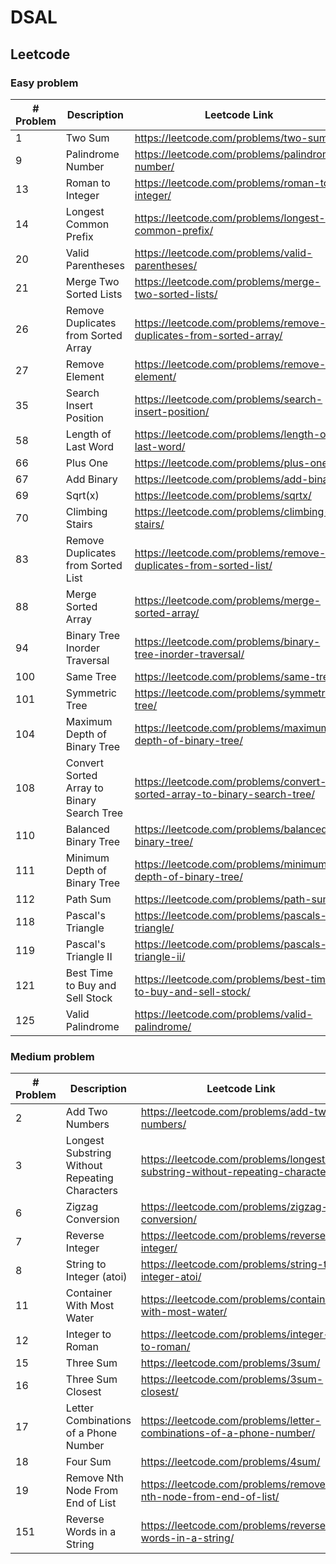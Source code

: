 # DSAL
## Leetcode
### Easy problem
| # Problem | Description                                | Leetcode Link                                                             |
|-----------|--------------------------------------------|---------------------------------------------------------------------------|
| 1         | Two Sum                                    | https://leetcode.com/problems/two-sum/                                    |
| 9         | Palindrome Number                          | https://leetcode.com/problems/palindrome-number/                          |
| 13        | Roman to Integer                           | https://leetcode.com/problems/roman-to-integer/                           |
| 14        | Longest Common Prefix                      | https://leetcode.com/problems/longest-common-prefix/                      |
| 20        | Valid Parentheses                          | https://leetcode.com/problems/valid-parentheses/                          |
| 21        | Merge Two Sorted Lists                     | https://leetcode.com/problems/merge-two-sorted-lists/                     |
| 26        | Remove Duplicates from Sorted Array        | https://leetcode.com/problems/remove-duplicates-from-sorted-array/        |
| 27        | Remove Element                             | https://leetcode.com/problems/remove-element/                             |
| 35        | Search Insert Position                     | https://leetcode.com/problems/search-insert-position/                     |
| 58        | Length of Last Word                        | https://leetcode.com/problems/length-of-last-word/                        |
| 66        | Plus One                                   | https://leetcode.com/problems/plus-one/                                   |
| 67        | Add Binary                                 | https://leetcode.com/problems/add-binary/                                 |
| 69        | Sqrt(x)                                    | https://leetcode.com/problems/sqrtx/                                      |
| 70        | Climbing Stairs                            | https://leetcode.com/problems/climbing-stairs/                            |
| 83        | Remove Duplicates from Sorted List         | https://leetcode.com/problems/remove-duplicates-from-sorted-list/         |
| 88        | Merge Sorted Array                         | https://leetcode.com/problems/merge-sorted-array/                         |
| 94        | Binary Tree Inorder Traversal              | https://leetcode.com/problems/binary-tree-inorder-traversal/              |
| 100       | Same Tree                                  | https://leetcode.com/problems/same-tree/                                  |
| 101       | Symmetric Tree                             | https://leetcode.com/problems/symmetric-tree/                             |
| 104       | Maximum Depth of Binary Tree               | https://leetcode.com/problems/maximum-depth-of-binary-tree/               |
| 108       | Convert Sorted Array to Binary Search Tree | https://leetcode.com/problems/convert-sorted-array-to-binary-search-tree/ |
| 110       | Balanced Binary Tree                       | https://leetcode.com/problems/balanced-binary-tree/                       |
| 111       | Minimum Depth of Binary Tree               | https://leetcode.com/problems/minimum-depth-of-binary-tree/               |
| 112       | Path Sum                                   | https://leetcode.com/problems/path-sum/                                   |
| 118       | Pascal's Triangle                          | https://leetcode.com/problems/pascals-triangle/                           |
| 119       | Pascal's Triangle II                       | https://leetcode.com/problems/pascals-triangle-ii/                        |
| 121       | Best Time to Buy and Sell Stock            | https://leetcode.com/problems/best-time-to-buy-and-sell-stock/            |
| 125       | Valid Palindrome							 | https://leetcode.com/problems/valid-palindrome/							 |

### Medium problem
| # Problem | Description                                    | Leetcode Link                                                                 |
|-----------|------------------------------------------------|-------------------------------------------------------------------------------|
| 2         | Add Two Numbers                                | https://leetcode.com/problems/add-two-numbers/                                |
| 3         | Longest Substring Without Repeating Characters | https://leetcode.com/problems/longest-substring-without-repeating-characters/ |
| 6         | Zigzag Conversion                              | https://leetcode.com/problems/zigzag-conversion/                              |
| 7         | Reverse Integer                                | https://leetcode.com/problems/reverse-integer/                                |
| 8         | String to Integer (atoi)                       | https://leetcode.com/problems/string-to-integer-atoi/                         |
| 11        | Container With Most Water                      | https://leetcode.com/problems/container-with-most-water/                      |
| 12        | Integer to Roman                               | https://leetcode.com/problems/integer-to-roman/                               |
| 15        | Three Sum                                      | https://leetcode.com/problems/3sum/                                           |
| 16        | Three Sum Closest                              | https://leetcode.com/problems/3sum-closest/                                   |
| 17        | Letter Combinations of a Phone Number          | https://leetcode.com/problems/letter-combinations-of-a-phone-number/          |
| 18        | Four Sum									     | https://leetcode.com/problems/4sum/									         |
| 19        | Remove Nth Node From End of List				 | https://leetcode.com/problems/remove-nth-node-from-end-of-list/				 |
| 151       | Reverse Words in a String                      | https://leetcode.com/problems/reverse-words-in-a-string/                      |
